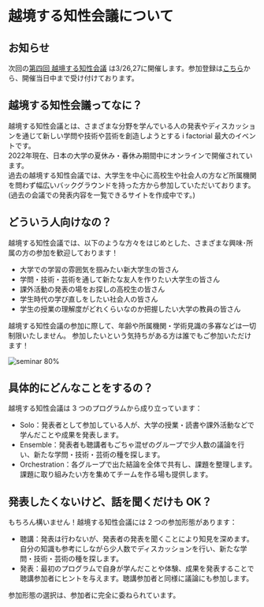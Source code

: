 # 越境する知性会議について

## お知らせ

次回の[第四回 越境する知性会議](./event4.md) は3/26,27に開催します。参加登録は[こちら](https://forms.gle/Sdy53h5LUSWp9ftr5)から、開催当日中まで受け付けております。

## 越境する知性会議ってなに？

越境する知性会議とは、さまざまな分野を学んでいる人の発表やディスカッションを通じて新しい学問や技術や芸術を創造しようとする i factorial 最大のイベントです。  
2022年現在、日本の大学の夏休み・春休み期間中にオンラインで開催されています。  
過去の越境する知性会議では、大学生を中心に高校生や社会人の方など所属機関を問わず幅広いバックグラウンドを持った方から参加していただいております。  
(過去の会議での発表内容を一覧できるサイトを作成中です。)

## どういう人向けなの？

越境する知性会議では、以下のような方々をはじめとした、さまざまな興味･所属の方の参加を歓迎しております！

- 大学での学習の雰囲気を掴みたい新大学生の皆さん
- 学問・技術・芸術を通して新たな友人を作りたい大学生の皆さん
- 課外活動の発表の場をお探しの高校生の皆さん
- 学生時代の学び直しをしたい社会人の皆さん
- 学生の授業の理解度がどれくらいなのか把握したい大学の教員の皆さん

越境する知性会議の参加に際して、年齢や所属機関・学術見識の多寡などは一切制限いたしません。
参加したいという気持ちがある方は誰でもご参加いただけます！

![seminar 80%](https://images.unsplash.com/photo-1587825140708-dfaf72ae4b04?ixlib=rb-1.2.1&ixid=MnwxMjA3fDB8MHxwaG90by1wYWdlfHx8fGVufDB8fHx8&auto=format&fit=crop&w=1470&q=80)

## 具体的にどんなことをするの？

越境する知性会議は 3 つのプログラムから成り立っています：

- Solo：発表者として参加している人が、大学の授業・読書や課外活動などで学んだことや成果を発表します。
- Ensemble：発表者も聴講者もごちゃ混ぜのグループで少人数の議論を行い、新たな学問・技術・芸術の種を探します。
- Orchestration：各グループで出た結論を全体で共有し、課題を整理します。課題に取り組みたい方を集めてチームを作る場も提供します。

## 発表したくないけど、話を聞くだけも OK？

もちろん構いません！越境する知性会議には 2 つの参加形態があります：

- 聴講：発表は行わないが、発表者の発表を聞くことにより知見を深めます。自分の知識も参考にしながら少人数でディスカッションを行い、新たな学問・技術・芸術の種を探します。
- 発表：最初のプログラムで自身が学んだことや体験、成果を発表することで聴講参加者にヒントを与えます。聴講参加者と同様に議論にも参加します。

参加形態の選択は、参加者に完全に委ねられています。
